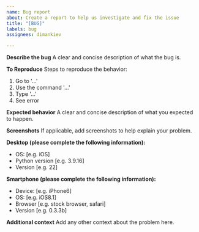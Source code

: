 ```yaml
---
name: Bug report
about: Create a report to help us investigate and fix the issue
title: "[BUG]"
labels: bug
assignees: dimankiev

---
```


**Describe the bug**
A clear and concise description of what the bug is.

**To Reproduce**
Steps to reproduce the behavior:
1. Go to '...'
2. Use the command '...'
3. Type '...'
4. See error

**Expected behavior**
A clear and concise description of what you expected to happen.

**Screenshots**
If applicable, add screenshots to help explain your problem.

**Desktop (please complete the following information):**
 - OS: [e.g. iOS]
 - Python version [e.g. 3.9.16]
 - Version [e.g. 22]

**Smartphone (please complete the following information):**
 - Device: [e.g. iPhone6]
 - OS: [e.g. iOS8.1]
 - Browser [e.g. stock browser, safari]
 - Version [e.g. 0.3.3b]

**Additional context**
Add any other context about the problem here.
